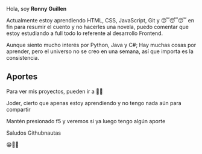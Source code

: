 Hola, soy <strong>Ronny Guillen</strong>

Actualmente estoy aprendiendo HTML, CSS, JavaScript, Git y 😴😴😴 en fin para resumir el cuento y no hacerles una novela, puedo comentar que estoy estudiando a full todo lo referente al desarrollo Frontend.

Aunque siento mucho interés por Python, Java y C#; Hay muchas cosas por aprender, pero el universo no se creo en una semana, así que importa es la consistencia.


<h2> Aportes </h2>
<p> Para ver mis proyectos, pueden ir a 🤔🙄</p>
<p> Joder, cierto que apenas estoy aprendiendo y no tengo nada aún para compartir</p>
<p> Mantén presionado f5 y veremos si ya luego tengo algún aporte </p>
<p> Saludos Githubnautas </p>

  😁✌🏻
